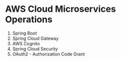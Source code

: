 # AWS Cloud Microservices Operations

1. Spring Boot
2. Spring Cloud Gateway
3. AWS Cognito
4. Spring Cloud Security
5. OAuth2 - Authorization Code Grant
